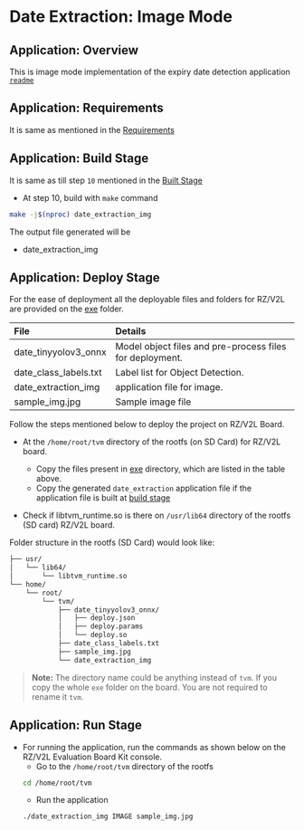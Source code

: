 # Date Extraction: Image Mode

## Application: Overview 
This is image mode implementation of the expiry date detection application [`readme`](../../readme.md)

## Application: Requirements 

It is same as mentioned in the [Requirements](../../readme.md#application-requirements)

## Application: Build Stage 

It is same as till step `10` mentioned in the [Built Stage](../../readme.md#application-build-stage)
- At step 10, build with `make` command 
```sh
make -j$(nproc) date_extraction_img
```

The output file generated will be 
- date_extraction_img

## Application: Deploy Stage

For the ease of deployment all the deployable files and folders for RZ/V2L are provided on the [exe](../../exe/) folder.

|File | Details |
|:---|:---|
|date_tinyyolov3_onnx | Model object files and pre-process files for deployment. |
|date_class_labels.txt | Label list for Object Detection. |
|date_extraction_img | application file for image. |
|sample_img.jpg | Sample image file |


Follow the steps mentioned below to deploy the project on RZ/V2L Board. 
* At the `/home/root/tvm` directory of the rootfs (on SD Card) for RZ/V2L board.
   * Copy the files present in [exe](../../exe) directory, which are listed in the table above.
   * Copy the generated `date_extraction` application file if the application file is built at [build stage](#application-build-stage)

* Check if libtvm_runtime.so is there on `/usr/lib64` directory of the rootfs (SD card) RZ/V2L board.


Folder structure in the rootfs (SD Card) would look like:

```sh
├── usr/
│   └── lib64/
│       └── libtvm_runtime.so
└── home/
    └── root/
        └── tvm/ 
            ├── date_tinyyolov3_onnx/
            │   ├── deploy.json
            │   ├── deploy.params
            │   └── deploy.so 
            ├── date_class_labels.txt
            ├── sample_img.jpg
            └── date_extraction_img

```
>**Note:** The directory name could be anything instead of `tvm`. If you copy the whole `exe` folder on the board. You are not required to rename it `tvm`.

## Application: Run Stage
* For running the application, run the commands as shown below on the RZ/V2L Evaluation Board Kit console.
    * Go to the `/home/root/tvm` directory of the rootfs
    ```sh
    cd /home/root/tvm
    ```
    * Run the application
    ```sh
    ./date_extraction_img IMAGE sample_img.jpg
    ```